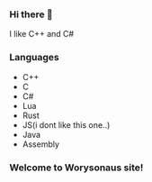 ### Hi there 👋
I like C++ and C# 
### Languages

* C++
* C
* C#
* Lua
* Rust
* JS(i dont like this one..)
* Java
* Assembly

<!DOCTYPE html>

<html>
    <head>
        <meta charset="utf-8">
        <link href="css/bubbles.css" type="text/css" rel="stylesheet">
    </head>
    <body>
        <div id="move_mouse" class="logo">
            <h3>Welcome to Worysonaus site!</h3>
        </div> 
    <script src="js/bubbles.js" type="text/javascript"></script>
    </body>
</html>
<!--
**kacperks/kacperks** is a ✨ _special_ ✨ repository because its `README.md` (this file) appears on your GitHub profile.


